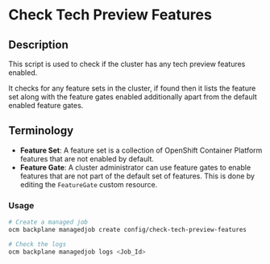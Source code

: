 # Check Tech Preview Features

## Description
This script is used to check if the cluster has any tech preview features enabled.

It checks for any feature sets in the cluster, if found then it lists the feature set along with the feature gates enabled additionally apart from the default enabled feature gates.

## Terminology
- **Feature Set**:  A feature set is a collection of OpenShift Container Platform features that are not enabled by default.
- **Feature Gate**: A cluster administrator can use feature gates to enable features that are not part of the default set of features. This is done by editing the `FeatureGate` custom resource.

### Usage
```bash
# Create a managed job
ocm backplane managedjob create config/check-tech-preview-features

# Check the logs
ocm backplane managedjob logs <Job_Id>
```